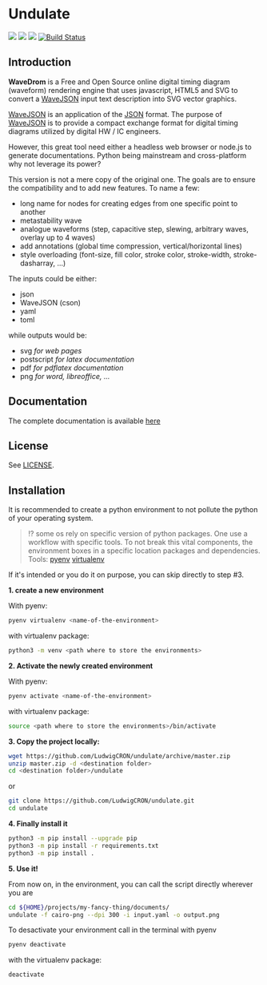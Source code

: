 
# Undulate
![](https://img.shields.io/badge/license-MIT-blue)
![](https://img.shields.io/badge/python-3.5+-blue)
![](https://img.shields.io/badge/coverage-93%25-yellow)
[![Build Status](https://travis-ci.com/LudwigCRON/undulate.svg?branch=master)](https://travis-ci.com/LudwigCRON/undulate)<br/>

## Introduction

**WaveDrom** is a Free and Open Source online digital timing diagram (waveform) rendering
engine that uses javascript, HTML5 and SVG to convert a [WaveJSON](https://github.com/drom/wavedrom/wiki/WaveJSON)
input text description into SVG vector graphics.

[WaveJSON](https://github.com/drom/wavedrom/wiki/WaveJSON) is an application of the 
[JSON](http://json.org/) format. The purpose of [WaveJSON](https://github.com/drom/wavedrom/wiki/WaveJSON) 
is to provide a compact exchange format for digital timing diagrams utilized by 
digital HW / IC engineers.

However, this great tool need either a headless web browser or node.js to generate
documentations. Python being mainstream and cross-platform why not leverage its power?

This version is not a mere copy of the original one. The goals are to ensure the
compatibility and to add new features. To name a few:
- long name for nodes for creating edges from one specific point to another
- metastability wave
- analogue waveforms (step, capacitive step, slewing, arbitrary waves, overlay up to 4 waves)
- add annotations (global time compression, vertical/horizontal lines)
- style overloading (font-size, fill color, stroke color, stroke-width, stroke-dasharray, ...)

The inputs could be either:
- json
- WaveJSON (cson)
- yaml
- toml 

while outputs would be:
- svg _for web pages_
- postscript _for latex documentation_
- pdf _for pdflatex documentation_
- png _for word, libreoffice, ..._

## Documentation
The complete documentation is available [here](https://ludwigcron.github.io/undulate/)

## License

See [LICENSE](https://github.com/drom/wavedrom/blob/master/LICENSE).

## Installation
It is recommended to create a python environment to not pollute the python of your operating
system.

> :interrobang: some os rely on specific version of python packages. One use a workflow
> with specific tools. To not break this vital components, the environment boxes in a
> specific location packages and dependencies.<br/>
> Tools: [pyenv](https://github.com/pyenv/pyenv-virtualenv)
> [virtualenv](https://pypi.org/project/virtualenv/)

If it's intended or you do it on purpose, you can skip directly to step #3.

**1. create a new environment**

With pyenv:
``` bash
pyenv virtualenv <name-of-the-environment>
```

with virtualenv package:
```bash
python3 -m venv <path where to store the environments>
```

**2. Activate the newly created environment**

With pyenv:
```bash
pyenv activate <name-of-the-environment>
```

with virtualenv package:
```bash
source <path where to store the environments>/bin/activate
```

**3. Copy the project locally:**

```bash
wget https://github.com/LudwigCRON/undulate/archive/master.zip
unzip master.zip -d <destination folder>
cd <destination folder>/undulate
```
or
```bash
git clone https://github.com/LudwigCRON/undulate.git
cd undulate
```

**4. Finally install it**

```bash
python3 -m pip install --upgrade pip
python3 -m pip install -r requirements.txt
python3 -m pip install .
```

**5. Use it!**

From now on, in the environment, you can call the script directly wherever you are
```bash
cd ${HOME}/projects/my-fancy-thing/documents/
undulate -f cairo-png --dpi 300 -i input.yaml -o output.png
```

To desactivate your environment call in the terminal with pyenv
```bash
pyenv deactivate
```

with the virtualenv package:
```bash
deactivate
```
